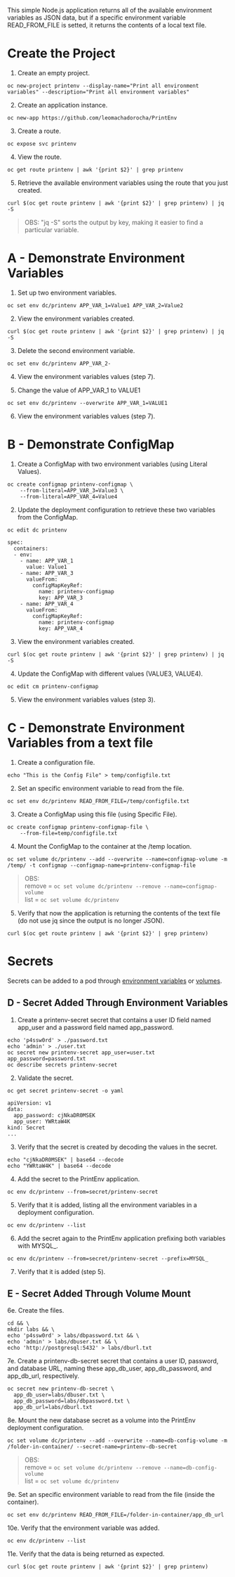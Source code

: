 This simple Node.js application returns all of the available environment variables as JSON data, but if a specific environment variable READ_FROM_FILE is setted, it returns the contents of a local text file.

 
# Create the Project # 

1. Create an empty project.
```
oc new-project printenv --display-name="Print all environment variables" --description="Print all environment variables"
```

2. Create an application instance.
```
oc new-app https://github.com/leomachadorocha/PrintEnv
```

3. Create a route.
```
oc expose svc printenv
```

4. View the route.
```
oc get route printenv | awk '{print $2}' | grep printenv
```

5. Retrieve the available environment variables using the route that you just created.
```
curl $(oc get route printenv | awk '{print $2}' | grep printenv) | jq -S
```
> OBS: "jq -S" sorts the output by key, making it easier to find a particular variable.    
   
   
   
   
   
# A - Demonstrate Environment Variables #

1. Set up two environment variables. 
```
oc set env dc/printenv APP_VAR_1=Value1 APP_VAR_2=Value2
```

2. View the environment variables created. 
```
curl $(oc get route printenv | awk '{print $2}' | grep printenv) | jq -S
```

3. Delete the second environment variable.
```
oc set env dc/printenv APP_VAR_2-
```

4. View the environment variables values (step 7).
   
   
5. Change the value of APP_VAR_1 to VALUE1
```
oc set env dc/printenv --overwrite APP_VAR_1=VALUE1
```

6. View the environment variables values (step 7). 




# B - Demonstrate ConfigMap #

1. Create a ConfigMap with two environment variables (using Literal Values).
```
oc create configmap printenv-configmap \
    --from-literal=APP_VAR_3=Value3 \
    --from-literal=APP_VAR_4=Value4
```

2. Update the deployment configuration to retrieve these two variables from the ConfigMap.
```
oc edit dc printenv
```
```
spec:
  containers:
  - env:
    - name: APP_VAR_1
      value: Value1
    - name: APP_VAR_3
      valueFrom:
        configMapKeyRef:
          name: printenv-configmap
          key: APP_VAR_3
    - name: APP_VAR_4
      valueFrom:
        configMapKeyRef:
          name: printenv-configmap
          key: APP_VAR_4
```

3. View the environment variables created. 
```
curl $(oc get route printenv | awk '{print $2}' | grep printenv) | jq -S
```

4. Update the ConfigMap with different values (VALUE3, VALUE4).
```
oc edit cm printenv-configmap
```

5. View the environment variables values (step 3). 




# C - Demonstrate Environment Variables from a text file #

1. Create a configuration file.
```
echo "This is the Config File" > temp/configfile.txt
```

2. Set an specific environment variable to read from the file.
```
oc set env dc/printenv READ_FROM_FILE=/temp/configfile.txt
```

3. Create a ConfigMap using this file (using Specific File).
```
oc create configmap printenv-configmap-file \
    --from-file=temp/configfile.txt
```

4. Mount the ConfigMap to the container at the /temp location.
```
oc set volume dc/printenv --add --overwrite --name=configmap-volume -m /temp/ -t configmap --configmap-name=printenv-configmap-file
```
> OBS:   
remove = `oc set volume dc/printenv --remove --name=configmap-volume`    
list   = `oc set volume dc/printenv`   

5. Verify that now the application is returning the contents of the text file (do not use jq since the output is no longer JSON).
```
curl $(oc get route printenv | awk '{print $2}' | grep printenv)
```   
   
   
   
# Secrets #
Secrets can be added to a pod through [environment variables](https://github.com/leomachadorocha/PrintEnv/blob/master/README-LEO.md#secret-added-through-environment-variables) or [volumes](https://github.com/leomachadorocha/PrintEnv/blob/master/README-LEO.md#secret-added-through-volume-mount).

## D - Secret Added Through Environment Variables ##

1. Create a printenv-secret secret that contains a user ID field named app_user and a password field named app_password.
```
echo 'p4ssw0rd' > ./password.txt
echo 'admin' > ./user.txt
oc secret new printenv-secret app_user=user.txt app_password=password.txt
oc describe secrets printenv-secret
```

2. Validate the secret.
```
oc get secret printenv-secret -o yaml
```
```
apiVersion: v1
data:
  app_password: cjNkaDR0MSEK
  app_user: YWRtaW4K
kind: Secret
...
```

3. Verify that the secret is created by decoding the values in the secret.
```
echo "cjNkaDR0MSEK" | base64 --decode
echo "YWRtaW4K" | base64 --decode
```

4. Add the secret to the PrintEnv application.
```
oc env dc/printenv --from=secret/printenv-secret
```

5. Verify that it is added, listing all the environment variables in a deployment configuration.
```
oc env dc/printenv --list
```

6. Add the secret again to the PrintEnv application prefixing both variables with MYSQL_.
```
oc env dc/printenv --from=secret/printenv-secret --prefix=MYSQL_
```

7. Verify that it is added (step 5).



## E - Secret Added Through Volume Mount ##

6e. Create the files.
```
cd && \
mkdir labs && \
echo 'p4ssw0rd' > labs/dbpassword.txt && \
echo 'admin' > labs/dbuser.txt && \
echo 'http://postgresql:5432' > labs/dburl.txt
```

7e. Create a printenv-db-secret secret that contains a user ID, password, and database URL, naming these app_db_user, app_db_password, and app_db_url, respectively.
```
oc secret new printenv-db-secret \
  app_db_user=labs/dbuser.txt \
  app_db_password=labs/dbpassword.txt \
  app_db_url=labs/dburl.txt
```

8e. Mount the new database secret as a volume into the PrintEnv deployment configuration.
```
oc set volume dc/printenv --add --overwrite --name=db-config-volume -m /folder-in-container/ --secret-name=printenv-db-secret
```
> OBS:   
remove = `oc set volume dc/printenv --remove --name=db-config-volume`   
list   = `oc set volume dc/printenv`   
   
9e. Set an specific environment variable to read from the file (inside the container).
```
oc set env dc/printenv READ_FROM_FILE=/folder-in-container/app_db_url
```

10e. Verify that the environment variable was added.
```
oc env dc/printenv --list
```

11e. Verify that the data is being returned as expected.
```
curl $(oc get route printenv | awk '{print $2}' | grep printenv)
```
